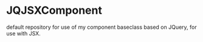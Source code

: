 # JQJSXComponent
default repository for use of my component baseclass based on JQuery, for use with JSX.
